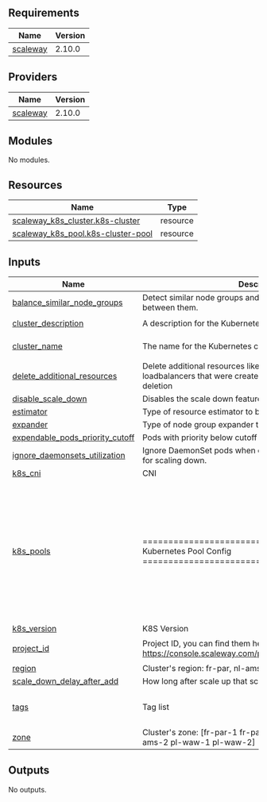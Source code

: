 ## Requirements

| Name | Version |
|------|---------|
| <a name="requirement_scaleway"></a> [scaleway](#requirement\_scaleway) | 2.10.0 |

## Providers

| Name | Version |
|------|---------|
| <a name="provider_scaleway"></a> [scaleway](#provider\_scaleway) | 2.10.0 |

## Modules

No modules.

## Resources

| Name | Type |
|------|------|
| [scaleway_k8s_cluster.k8s-cluster](https://registry.terraform.io/providers/scaleway/scaleway/2.10.0/docs/resources/k8s_cluster) | resource |
| [scaleway_k8s_pool.k8s-cluster-pool](https://registry.terraform.io/providers/scaleway/scaleway/2.10.0/docs/resources/k8s_pool) | resource |

## Inputs

| Name | Description | Type | Default | Required |
|------|-------------|------|---------|:--------:|
| <a name="input_balance_similar_node_groups"></a> [balance\_similar\_node\_groups](#input\_balance\_similar\_node\_groups) | Detect similar node groups and balance the number of nodes between them. | `bool` | `true` | no |
| <a name="input_cluster_description"></a> [cluster\_description](#input\_cluster\_description) | A description for the Kubernetes cluster. | `string` | `"Cluster Description"` | no |
| <a name="input_cluster_name"></a> [cluster\_name](#input\_cluster\_name) | The name for the Kubernetes cluster. | `string` | `"k8s-cluster-name"` | no |
| <a name="input_delete_additional_resources"></a> [delete\_additional\_resources](#input\_delete\_additional\_resources) | Delete additional resources like block volumes, IPs and loadbalancers that were created in Kubernetes on cluster deletion | `bool` | `false` | no |
| <a name="input_disable_scale_down"></a> [disable\_scale\_down](#input\_disable\_scale\_down) | Disables the scale down feature of the autoscaler. | `bool` | `false` | no |
| <a name="input_estimator"></a> [estimator](#input\_estimator) | Type of resource estimator to be used in scale up. | `string` | `"binpacking"` | no |
| <a name="input_expander"></a> [expander](#input\_expander) | Type of node group expander to be used in scale up. | `string` | `"random"` | no |
| <a name="input_expendable_pods_priority_cutoff"></a> [expendable\_pods\_priority\_cutoff](#input\_expendable\_pods\_priority\_cutoff) | Pods with priority below cutoff will be expendable. | `string` | `"-5"` | no |
| <a name="input_ignore_daemonsets_utilization"></a> [ignore\_daemonsets\_utilization](#input\_ignore\_daemonsets\_utilization) | Ignore DaemonSet pods when calculating resource utilization for scaling down. | `bool` | `true` | no |
| <a name="input_k8s_cni"></a> [k8s\_cni](#input\_k8s\_cni) | CNI | `string` | `"cilium"` | no |
| <a name="input_k8s_pools"></a> [k8s\_pools](#input\_k8s\_pools) | ============================================== Kubernetes Pool Config ============================================== | <pre>list(object({<br>    k8s_pool_name        = string, // Pool name<br>    k8s_pool_type        = string, // Type of the node<br>    k8s_pool_size        = number, // This field will only be used at creation if autoscaling is enabled.<br>    container_runtime    = string, // Container runtime<br>    k8s_pool_autoscaling = bool,   // Enables autoscaling<br>    k8s_pool_autohealing = bool,   // Enables autohealing<br>    k8s_pool_min_size    = number, // Min number of nodes<br>    k8s_pool_max_size    = number  // Max number of nodes<br>  }))</pre> | n/a | yes |
| <a name="input_k8s_version"></a> [k8s\_version](#input\_k8s\_version) | K8S Version | `string` | `"1.26.0"` | no |
| <a name="input_project_id"></a> [project\_id](#input\_project\_id) | Project ID, you can find them here: https://console.scaleway.com/project/settings | `string` | `"YOU-NEED-TO-SPECIFY-IT"` | no |
| <a name="input_region"></a> [region](#input\_region) | Cluster's region: fr-par, nl-ams, pl-waw | `string` | `"nl-ams"` | no |
| <a name="input_scale_down_delay_after_add"></a> [scale\_down\_delay\_after\_add](#input\_scale\_down\_delay\_after\_add) | How long after scale up that scale down evaluation resumes. | `string` | `"5m"` | no |
| <a name="input_tags"></a> [tags](#input\_tags) | Tag list | `list(any)` | <pre>[<br>  "dev"<br>]</pre> | no |
| <a name="input_zone"></a> [zone](#input\_zone) | Cluster's zone: [fr-par-1 fr-par-2 fr-par-3 nl-ams-1 nl-ams-2 pl-waw-1 pl-waw-2] | `string` | `"nl-ams-1"` | no |

## Outputs

No outputs.
